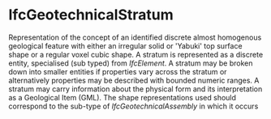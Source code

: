 # IfcGeotechnicalStratum

Representation of the concept of an identified discrete almost homogenous geological feature with either an irregular solid or 'Yabuki' top surface shape or a regular voxel cubic shape. A stratum is represented as a discrete entity, specialised (sub typed) from _IfcElement_. A stratum may be broken down into smaller entities if properties vary across the stratum or alternatively properties may be described with bounded numeric ranges. A stratum may carry information about the physical form and its interpretation as a Geological Item (GML).
The shape representations used should correspond to the sub-type of _IfcGeotechnicalAssembly_ in which it occurs
